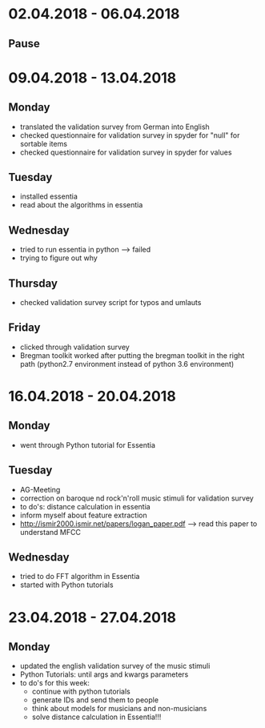 # 02.04.2018 - 06.04.2018
## Pause

# 09.04.2018 - 13.04.2018
## Monday
- translated the validation survey from German into English
- checked questionnaire for validation survey in spyder for "null" for sortable items
- checked questionnaire for validation survey in spyder for values

## Tuesday
- installed essentia
- read about the algorithms in essentia

## Wednesday
- tried to run essentia in python --> failed
- trying to figure out why

## Thursday
- checked validation survey script for typos and umlauts

## Friday
- clicked through validation survey
- Bregman toolkit worked after putting the bregman toolkit in the right path (python2.7 environment instead of python 3.6 environment)

# 16.04.2018 - 20.04.2018
## Monday
- went through Python tutorial for Essentia

## Tuesday
- AG-Meeting
- correction on baroque nd rock'n'roll music stimuli for validation survey
- to do's: distance calculation in essentia
- inform myself about feature extraction
- http://ismir2000.ismir.net/papers/logan_paper.pdf --> read this paper to understand MFCC

## Wednesday
- tried to do FFT algorithm in Essentia
- started with Python tutorials

# 23.04.2018 - 27.04.2018

## Monday
- updated the english validation survey of the music stimuli
- Python Tutorials: until args and kwargs parameters
- to do's for this week: 
    - continue with python tutorials
    - generate IDs and send them to people
    - think about models for musicians and non-musicians
    - solve distance calculation in Essentia!!!
